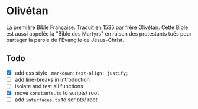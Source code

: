 # Olivétan

La première Bible Française. Traduit en 1535 par frère Olivétan. Cette Bible est aussi appelée la "Bible des Martyrs" en raison des protestants tués pour partager la parole de l'Evangile de Jésus-Christ.

## Todo

- [x] add css style `.markdown`: `text-align: justify;`
- [ ] add line-breaks in introduction
- [ ] isolate and test all functions
- [x] move `constants.ts` to scripts/ root
- [ ] add `interfaces.ts` to scripts/ root
